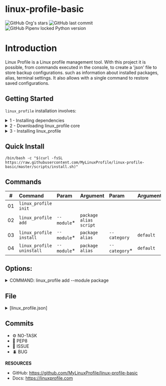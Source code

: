 # linux-profile-basic

![GitHub Org's stars](https://img.shields.io/github/stars/MyLinuxProfile?label=LinuxProfile&style=flat-square)
![GitHub last commit](https://img.shields.io/github/last-commit/MyLinuxProfile/linux-profile-basic?style=flat-square)
![GitHub Pipenv locked Python version](https://img.shields.io/github/pipenv/locked/python-version/MyLinuxProfile/linux-profile?style=flat-square)

# Introduction
Linux Profile is a Linux profile management tool. With this project it is possible, from commands executed in the console, to create a 'json' file to store backup configurations. such as information about installed packages, alias, terminal settings. It also allows with a single command to restore saved configurations.

## Getting Started

`linux_profile` installation involves:

<details>
  <summary>1 - Installing dependencies</summary>
  <br>

| Package Manager    | Command                   |
| :----------------: | :-----------------------: |
| Aptitude	         | `apt install curl git`    |
| DNF	             | `dnf install curl git`    |
| Pacman	         | `pacman -S curl git`      |
| Zypper	         | `zypper install curl git` |

</details>

<details>
  <summary>2 - Downloading linux_profile core</summary>
  <br>

| Method             | Command                                                                                      |
| :----------------: | :------------------------------------------------------------------------------------------: |
| Git   	         | `git clone https://github.com/MyLinuxProfile/linux-profile-basic.git ~/linuxp --branch master` |

</details>

<details>
  <summary>3 - Installing linux_profile</summary>
  <br>
  Add the following to ~/.bashrc:

    export PATH=$PATH":$HOME/linuxp"

</details>

## Quick Install

    /bin/bash -c "$(curl -fsSL https://raw.githubusercontent.com/MyLinuxProfile/linux-profile-basic/master/scripts/install.sh)"

## Commands

| #      | Command                      | Param         | Argument                          | Param           | Argument      |
|--------|:-----------------------------|:--------------|:----------------------------------| :---------------|:--------------|
| 01     | ``linux_profile init``       |               |                                   |                 |               |
| 02     | ``linux_profile add``        | ``--module``* | ``package`` ``alias`` ``script``  |                 |               |
| 03     | ``linux_profile install``    | ``--module``* | ``package`` ``alias``             | ``--category``  | ``default``   |
| 04     | ``linux_profile uninstall``  | ``--module``* | ``package`` ``alias``             | ``--category``* | ``default``   |

## Options:
<details>
  <summary>COMMAND: linux_profile add --module package</summary>

- **Package Category [default]**:
   - You choose

- **Package Manager:**
   - apt-get
   - apt
   - snap
   - deb
   - sh
   - py
   - dnf
   - pacman
   - zypper
   - spack
   - brew
   - pip
   
- **Package Name:**
   - You choose

</details>


## File 

<details>
  <summary>[linux_profile.json]</summary>
   
      {
          "package": {
              "music": [
                  {
                      "id": "8394F3F8EC4A4BC1AE026FEC834D8641",
                      "is_valid": true,
                      "category": "music",
                      "type": "snap",
                      "name": "spotify",
                      "url": null,
                      "file": null
                  }
              ],
              "dev": [
                  {
                      "id": "3A892C46F1FA46BCAF825D47B70D813F",
                      "is_valid": true,
                      "category": "dev",
                      "type": "apt",
                      "name": "git",
                      "url": null,
                      "file": null
                  }
              ],
              "util": [
                  {
                      "id": "4D48DBE688C344D5866B0FD93813EE9E",
                      "is_valid": true,
                      "category": "util",
                      "type": "apt",
                      "name": "curl",
                      "url": null,
                      "file": null
                  }
              ]
          },
          "alias": {
              "dev": [
                  {
                      "id": "78EC0EB1EAC14C2FA755892D222FD48C",
                      "is_valid": true,
                      "category": "dev",
                      "command": "git_name",
                      "content": "git config --global user.name",
                      "type": "exec"
                  },
                  {
                      "id": "FE1E8CCA2DEF479F8AAC3BDE35827A07",
                      "is_valid": true,
                      "category": "dev",
                      "command": "git_email",
                      "content": "git config --global user.email",
                      "type": "exec"
                  }
              ],
              "python": [
                  {
                      "id": "AC640AFF20E5455A80BF1AFECD3FF7B9",
                      "is_valid": true,
                      "category": "python",
                      "command": "activate",
                      "content": "source venv/bin/activate",
                      "type": "exec"
                  }
              ]
          }
      }
  
  Link: https://raw.githubusercontent.com/MyLinuxProfile/linux-profile-basic/master/docs/linux_profile.json
</details>

## Commits
- ⚙️ NO-TASK
- 📝 PEP8
- 📌 ISSUE
- 🪲 BUG

**RESOURCES**
- GitHub: https://github.com/MyLinuxProfile/linux-profile-basic
- Docs:   https://linuxprofile.com
